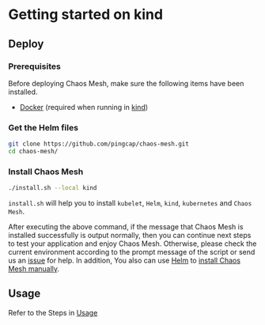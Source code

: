 # Getting started on kind

## Deploy

### Prerequisites

Before deploying Chaos Mesh, make sure the following items have been installed. 

- [Docker](https://docs.docker.com/install/) (required when running in [kind](https://kind.sigs.k8s.io/))

### Get the Helm files

```bash
git clone https://github.com/pingcap/chaos-mesh.git
cd chaos-mesh/
```

### Install Chaos Mesh

```bash
./install.sh --local kind
```

`install.sh` will help you to install `kubelet`, `Helm`, `kind`, `kubernetes` and `Chaos Mesh`. 

After executing the above command, if the message that Chaos Mesh is installed 
successfully is output normally, then you can continue next steps to test your application and enjoy Chaos Mesh. 
Otherwise, please check the current environment according to the prompt message of the script 
or send us an [issue](https://github.com/pingcap/chaos-mesh/issues/new/choose) for help. 
In addition, You also can use [Helm](https://helm.sh/) to [install Chaos Mesh manually](deploy_and_usage.md).

## Usage

Refer to the Steps in [Usage](deploy_and_usage.md#usage)

